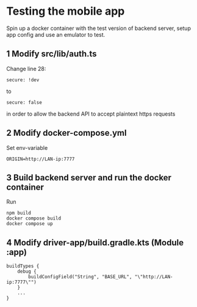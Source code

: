 # Testing the mobile app

Spin up a docker container with the test version of backend server, setup app config and use an emulator to test.

## 1 Modify src/lib/auth.ts

Change line 28:

```
secure: !dev
```
to
```
secure: false
```

in order to allow the backend API to accept plaintext https requests

## 2 Modify docker-compose.yml

Set env-variable
```
ORIGIN=http://LAN-ip:7777
```

## 3 Build backend server and run the docker container

Run
```
npm build
docker compose build
docker compose up
```

## 4 Modify driver-app/build.gradle.kts (Module :app)

```
buildTypes {
    debug {
        buildConfigField("String", "BASE_URL", "\"http://LAN-ip:7777\"")
    }
    ...
}
```
